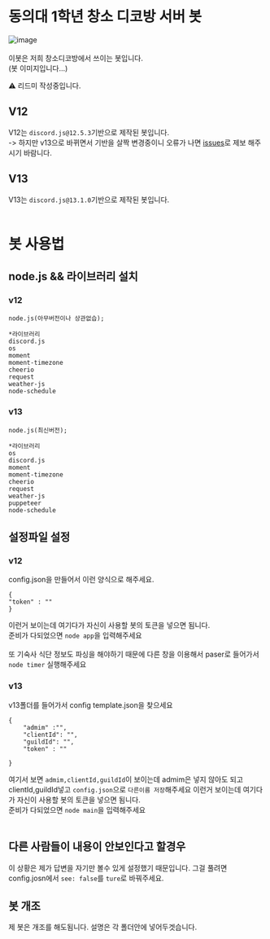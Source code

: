 # 동의대 1학년 창소 디코방 서버 봇
![image](https://cdn.discordapp.com/avatars/826082134766780426/8ed343a5eddafc07a68eb7621089573a.png)<br><br>
이봇은 저희 창소디코방에서 쓰이는 봇입니다.<br>
(봇 이미지입니다...)

⚠ 리드미 작성중입니다.

## V12
V12는 `discord.js@12.5.3`기반으로 제작된 봇입니다.<br>
-> 하지만 v13으로 바뀌면서 기반을 살짝 변경중이니 오류가 나면 [issues]("https://github.com/INMD1/school-discord-bot/issues")로 제보 해주시기 바람니다.

## V13
V13는 `discord.js@13.1.0`기반으로 제작된 봇입니다.<br><br>

# 봇 사용법

## node.js && 라이브러리 설치

### v12
```
node.js(아무버전이나 상관없습);

*라이브러리
discord.js
os
moment
moment-timezone
cheerio
request
weather-js
node-schedule
```

### v13
```
node.js(최신버전);

*라이브러리
os
discord.js
moment
moment-timezone
cheerio
request
weather-js
puppeteer
node-schedule
```
## 설정파일 설정

### v12
config.json을 만들어서 이런 양식으로 해주세요.

```
{
"token" : ""
}
```

이런거 보이는데 여기다가 자신이 사용할 봇의 토큰을 넣으면 됨니다.<br>
준비가 다되었으면 `node app`을 입력해주세요<br><br>
또 기숙사 식단 정보도 파싱을 해야하기 때문에 다른 창을 이용해서 paser로 들어가서 `node timer` 실행해주세요<br>

### v13
v13폴더를 들어가서 config template.json을 찾으세요

```
{
    "admim" :"",
    "clientId": "",
    "guildId": "",
    "token" : ""
    
}  
```
여기서 보면 `admim,clientId,guildId`이 보이는데 admim은 넣지 않아도 되고 clientId,guildId넣고 `config.json`으로 `다른이름 저장`해주세요
이런거 보이는데 여기다가 자신이 사용할 봇의 토큰을 넣으면 됨니다.<br>
준비가 다되었으면 `node main`을 입력해주세요<br><br>

## 다른 사람들이 내용이 안보인다고 할경우
이 상황은 제가 답변을 자기만 볼수 있게 설정했기 때문입니다. 그걸 풀려면 config.josn에서 `see: false`를 `ture`로 바꿔주세요.

## 봇 개조
제 봇은 개조를 해도됨니다.
설명은 각 폴더안에 넣어두겟습니다.
